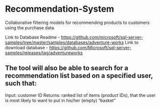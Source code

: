 # Recommendation-System
Collaborative filtering models for recommending products to customers using the purchase data.

Link to Database Readme - https://github.com/microsoft/sql-server-samples/tree/master/samples/databases/adventure-works
Link to download database - https://github.com/Microsoft/sql-server-samples/releases/tag/adventureworks

## The tool will also be able to search for a recommendation list based on a specified user, such that:
Input: customer ID
Returns: ranked list of items (product IDs), that the user is most likely to want to put in his/her (empty) “basket”

